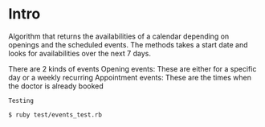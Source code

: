 # Intro

Algorithm that returns the availabilities of a calendar depending on openings and the scheduled events.
The methods takes a start date and looks for availabilities over the next 7 days.

There are 2 kinds of events
Opening events: These are either for a specific day or a weekly recurring
Appointment events: These are the times when the doctor is already booked

```
Testing

$ ruby test/events_test.rb
```
